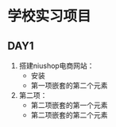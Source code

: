 # 学校实习项目
## DAY1
1. 搭建niushop电商网站：
    - 安装
    - 第一项嵌套的第二个元素
2. 第二项：
    - 第二项嵌套的第一个元素
    - 第二项嵌套的第二个元素
